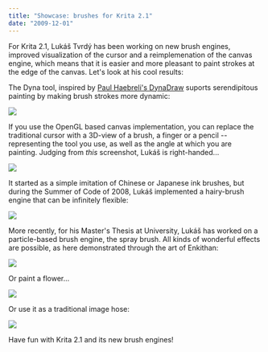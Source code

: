 ```yaml
---
title: "Showcase: brushes for Krita 2.1"
date: "2009-12-01"
---
```


For Krita 2.1, Lukáš Tvrdý has been working on new brush engines, improved visualization of the cursor and a reimplemenation of the canvas engine, which means that it is easier and more pleasant to paint strokes at the edge of the canvas. Let's look at his cool results:

  

The Dyna tool, inspired by [Paul Haebreli's DynaDraw](http://www.graficaobscura.com/dyna/index.html) suports serendipitous painting by making brush strokes more dynamic:  

![](http://krita2d.org/images/stories/krita-feature-images/dyna-tool.png)

  

If you use the OpenGL based canvas implementation, you can replace the traditional cursor with a 3D-view of a brush, a finger or a pencil -- representing the tool you use, as well as the angle at which you are painting. Judging from _this_ screenshot, Lukáš is right-handed...

  

![](http://krita2d.org/images/stories/krita-3dbrush.png)

It started as a simple imitation of Chinese or Japanese ink brushes, but during the Summer of Code of 2008, Lukáš implemented a hairy-brush engine that can be infinitely flexible:  

![](http://krita2d.org/images/stories/krita-feature-images/krita-enki-sumi-coolness.png)

  

More recently, for his Master's Thesis at University, Lukáš has worked on a particle-based brush engine, the spray brush. All kinds of wonderful effects are possible, as here demonstrated through the art of Enkithan:  

![](http://krita2d.org/images/stories/krita-feature-images/krita-spray-enki-tree.png)

Or paint a flower...  

![](http://krita2d.org/images/stories/krita-feature-images/krita_spray_flower.png)

Or use it as a traditional image hose:

![](http://krita2d.org/images/stories/krita-feature-images/krita_spray_bitmap.png)

Have fun with Krita 2.1 and its new brush engines!
